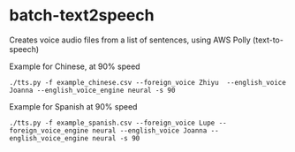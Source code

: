 # batch-text2speech
Creates voice audio files from a list of sentences, using AWS Polly (text-to-speech)

Example for Chinese, at 90% speed

`./tts.py -f example_chinese.csv --foreign_voice Zhiyu  --english_voice Joanna --english_voice_engine neural -s 90`

Example for Spanish at 90% speed

`./tts.py -f example_spanish.csv --foreign_voice Lupe --foreign_voice_engine neural --english_voice Joanna --english_voice_engine neural -s 90`
